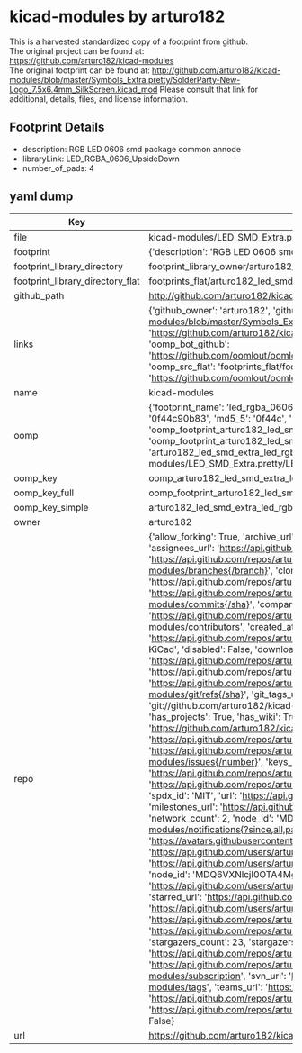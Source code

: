 # kicad-modules by arturo182  
This is a harvested standardized copy of a footprint from github.  
The original project can be found at:  
https://github.com/arturo182/kicad-modules  
The original footprint can be found at:
http://github.com/arturo182/kicad-modules/blob/master/Symbols_Extra.pretty/SolderParty-New-Logo_7.5x6.4mm_SilkScreen.kicad_mod
Please consult that link for additional, details, files, and license information.  
## Footprint Details
* description: RGB LED 0606 smd package common annode  
* libraryLink: LED_RGBA_0606_UpsideDown  
* number_of_pads: 4  
## yaml dump  
| Key | Value |  
| --- | --- |  
| file | kicad-modules/LED_SMD_Extra.pretty/LED_RGBA_0606_UpsideDown.kicad_mod |  
| footprint | {'description': 'RGB LED 0606 smd package common annode', 'libraryLink': 'LED_RGBA_0606_UpsideDown', 'number_of_pads': 4} |  
| footprint_library_directory | footprint_library_owner/arturo182_kicad-modules |  
| footprint_library_directory_flat | footprints_flat/arturo182_led_smd_extra_led_rgba_0606_upsidedown/working |  
| github_path | http://github.com/arturo182/kicad-modules/blob/master/LED_SMD_Extra.pretty/LED_RGBA_0606_UpsideDown.kicad_mod |  
| links | {'github_owner': 'arturo182', 'github_repo_name': 'kicad-modules', 'github_src': 'http://github.com/arturo182/kicad-modules/blob/master/Symbols_Extra.pretty/SolderParty-New-Logo_7.5x6.4mm_SilkScreen.kicad_mod', 'github_src_repo': 'https://github.com/arturo182/kicad-modules', 'oomp_bot': 'footprints/arturo182_led_smd_extra_led_rgba_0606_upsidedown/working', 'oomp_bot_github': 'https://github.com/oomlout/oomlout_oomp_footprint_bot/tree/main/footprints/arturo182_led_smd_extra_led_rgba_0606_upsidedown/working', 'oomp_src_flat': 'footprints_flat/footprints_flat/arturo182_led_smd_extra_led_rgba_0606_upsidedown/working', 'oomp_src_flat_github': 'https://github.com/oomlout/oomlout_oomp_footprint_src/tree/main/footprints_flat/arturo182_led_smd_extra_led_rgba_0606_upsidedown/working'} |  
| name | kicad-modules |  
| oomp | {'footprint_name': 'led_rgba_0606_upsidedown', 'library_name': 'led_smd_extra', 'md5': '0f44c90b83b05feea79ebde7eed191dd', 'md5_10': '0f44c90b83', 'md5_5': '0f44c', 'md5_6': '0f44c9', 'oomp_key': 'oomp_arturo182_led_smd_extra_led_rgba_0606_upsidedown', 'oomp_key_extra': 'oomp_footprint_arturo182_led_smd_extra_led_rgba_0606_upsidedown', 'oomp_key_full': 'oomp_footprint_arturo182_led_smd_extra_led_rgba_0606_upsidedown_0f44c9', 'oomp_key_simple': 'arturo182_led_smd_extra_led_rgba_0606_upsidedown', 'original_filename': 'kicad-modules/LED_SMD_Extra.pretty/LED_RGBA_0606_UpsideDown.kicad_mod', 'owner_name': 'arturo182'} |  
| oomp_key | oomp_arturo182_led_smd_extra_led_rgba_0606_upsidedown |  
| oomp_key_full | oomp_footprint_arturo182_led_smd_extra_led_rgba_0606_upsidedown |  
| oomp_key_simple | arturo182_led_smd_extra_led_rgba_0606_upsidedown |  
| owner | arturo182 |  
| repo | {'allow_forking': True, 'archive_url': 'https://api.github.com/repos/arturo182/kicad-modules/{archive_format}{/ref}', 'archived': False, 'assignees_url': 'https://api.github.com/repos/arturo182/kicad-modules/assignees{/user}', 'blobs_url': 'https://api.github.com/repos/arturo182/kicad-modules/git/blobs{/sha}', 'branches_url': 'https://api.github.com/repos/arturo182/kicad-modules/branches{/branch}', 'clone_url': 'https://github.com/arturo182/kicad-modules.git', 'collaborators_url': 'https://api.github.com/repos/arturo182/kicad-modules/collaborators{/collaborator}', 'comments_url': 'https://api.github.com/repos/arturo182/kicad-modules/comments{/number}', 'commits_url': 'https://api.github.com/repos/arturo182/kicad-modules/commits{/sha}', 'compare_url': 'https://api.github.com/repos/arturo182/kicad-modules/compare/{base}...{head}', 'contents_url': 'https://api.github.com/repos/arturo182/kicad-modules/contents/{+path}', 'contributors_url': 'https://api.github.com/repos/arturo182/kicad-modules/contributors', 'created_at': '2019-03-24T21:03:47Z', 'default_branch': 'master', 'deployments_url': 'https://api.github.com/repos/arturo182/kicad-modules/deployments', 'description': 'A repository with all my custom footprints and 3d models for KiCad', 'disabled': False, 'downloads_url': 'https://api.github.com/repos/arturo182/kicad-modules/downloads', 'events_url': 'https://api.github.com/repos/arturo182/kicad-modules/events', 'fork': False, 'forks': 2, 'forks_count': 2, 'forks_url': 'https://api.github.com/repos/arturo182/kicad-modules/forks', 'full_name': 'arturo182/kicad-modules', 'git_commits_url': 'https://api.github.com/repos/arturo182/kicad-modules/git/commits{/sha}', 'git_refs_url': 'https://api.github.com/repos/arturo182/kicad-modules/git/refs{/sha}', 'git_tags_url': 'https://api.github.com/repos/arturo182/kicad-modules/git/tags{/sha}', 'git_url': 'git://github.com/arturo182/kicad-modules.git', 'has_discussions': True, 'has_downloads': True, 'has_issues': True, 'has_pages': False, 'has_projects': True, 'has_wiki': True, 'homepage': None, 'hooks_url': 'https://api.github.com/repos/arturo182/kicad-modules/hooks', 'html_url': 'https://github.com/arturo182/kicad-modules', 'id': 177469139, 'is_template': False, 'issue_comment_url': 'https://api.github.com/repos/arturo182/kicad-modules/issues/comments{/number}', 'issue_events_url': 'https://api.github.com/repos/arturo182/kicad-modules/issues/events{/number}', 'issues_url': 'https://api.github.com/repos/arturo182/kicad-modules/issues{/number}', 'keys_url': 'https://api.github.com/repos/arturo182/kicad-modules/keys{/key_id}', 'labels_url': 'https://api.github.com/repos/arturo182/kicad-modules/labels{/name}', 'language': None, 'languages_url': 'https://api.github.com/repos/arturo182/kicad-modules/languages', 'license': {'key': 'mit', 'name': 'MIT License', 'node_id': 'MDc6TGljZW5zZTEz', 'spdx_id': 'MIT', 'url': 'https://api.github.com/licenses/mit'}, 'merges_url': 'https://api.github.com/repos/arturo182/kicad-modules/merges', 'milestones_url': 'https://api.github.com/repos/arturo182/kicad-modules/milestones{/number}', 'mirror_url': None, 'name': 'kicad-modules', 'network_count': 2, 'node_id': 'MDEwOlJlcG9zaXRvcnkxNzc0NjkxMzk=', 'notifications_url': 'https://api.github.com/repos/arturo182/kicad-modules/notifications{?since,all,participating}', 'open_issues': 0, 'open_issues_count': 0, 'owner': {'avatar_url': 'https://avatars.githubusercontent.com/u/249082?v=4', 'events_url': 'https://api.github.com/users/arturo182/events{/privacy}', 'followers_url': 'https://api.github.com/users/arturo182/followers', 'following_url': 'https://api.github.com/users/arturo182/following{/other_user}', 'gists_url': 'https://api.github.com/users/arturo182/gists{/gist_id}', 'gravatar_id': '', 'html_url': 'https://github.com/arturo182', 'id': 249082, 'login': 'arturo182', 'node_id': 'MDQ6VXNlcjI0OTA4Mg==', 'organizations_url': 'https://api.github.com/users/arturo182/orgs', 'received_events_url': 'https://api.github.com/users/arturo182/received_events', 'repos_url': 'https://api.github.com/users/arturo182/repos', 'site_admin': False, 'starred_url': 'https://api.github.com/users/arturo182/starred{/owner}{/repo}', 'subscriptions_url': 'https://api.github.com/users/arturo182/subscriptions', 'type': 'User', 'url': 'https://api.github.com/users/arturo182'}, 'private': False, 'pulls_url': 'https://api.github.com/repos/arturo182/kicad-modules/pulls{/number}', 'pushed_at': '2023-05-18T23:30:01Z', 'releases_url': 'https://api.github.com/repos/arturo182/kicad-modules/releases{/id}', 'size': 34164, 'ssh_url': 'git@github.com:arturo182/kicad-modules.git', 'stargazers_count': 23, 'stargazers_url': 'https://api.github.com/repos/arturo182/kicad-modules/stargazers', 'statuses_url': 'https://api.github.com/repos/arturo182/kicad-modules/statuses/{sha}', 'subscribers_count': 4, 'subscribers_url': 'https://api.github.com/repos/arturo182/kicad-modules/subscribers', 'subscription_url': 'https://api.github.com/repos/arturo182/kicad-modules/subscription', 'svn_url': 'https://github.com/arturo182/kicad-modules', 'tags_url': 'https://api.github.com/repos/arturo182/kicad-modules/tags', 'teams_url': 'https://api.github.com/repos/arturo182/kicad-modules/teams', 'temp_clone_token': None, 'topics': [], 'trees_url': 'https://api.github.com/repos/arturo182/kicad-modules/git/trees{/sha}', 'updated_at': '2023-06-14T22:18:18Z', 'url': 'https://api.github.com/repos/arturo182/kicad-modules', 'visibility': 'public', 'watchers': 23, 'watchers_count': 23, 'web_commit_signoff_required': False} |  
| url | https://github.com/arturo182/kicad-modules |  

